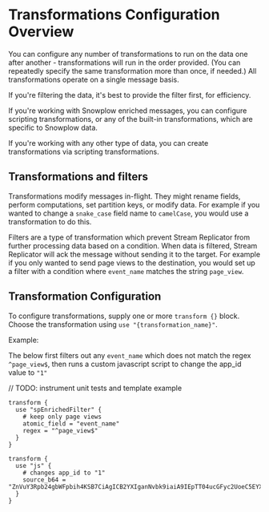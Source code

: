 # Transformations Configuration Overview

You can configure any number of transformations to run on the data one after another - transformations will run in the order provided. (You can repeatedly specify the same transformation more than once, if needed.) All transformations operate on a single message basis.

If you're filtering the data, it's best to provide the filter first, for efficiency.

If you're working with Snowplow enriched messages, you can configure scripting transformations, or any of the built-in transformations, which are specific to Snowplow data.

If you're working with any other type of data, you can create transformations via scripting transformations.

## Transformations and filters

Transformations modify messages in-flight. They might rename fields, perform computations, set partition keys, or modify data. For example if you wanted to change a `snake_case` field name to `camelCase`, you would use a transformation to do this.

Filters are a type of transformation which prevent Stream Replicator from further processing data based on a condition. When data is filtered, Stream Replicator will ack the message without sending it to the target. For example if you only wanted to send page views to the destination, you would set up a filter with a condition where `event_name` matches the string `page_view`.

## Transformation Configuration

To configure transformations, supply one or more `transform {}` block. Choose the transformation using `use "{transformation_name}"`. 

Example:

The below first filters out any `event_name` which does not match the regex `^page_view$`, then runs a custom javascript script to change the app_id value to `"1"`

// TODO: instrument unit tests and template example

```hcl
transform {
  use "spEnrichedFilter" {
    # keep only page views
    atomic_field = "event_name"
    regex = "^page_view$"
  }
}

transform {
  use "js" {
    # changes app_id to "1"
    source_b64 = "ZnVuY3Rpb24gbWFpbih4KSB7CiAgICB2YXIganNvbk9iaiA9IEpTT04ucGFyc2UoeC5EYXRhKTsKICAgIGpzb25PYmpbImFwcF9pZCJdID0gIjEiOwogICAgcmV0dXJuIHsKICAgICAgICBEYXRhOiBKU09OLnN0cmluZ2lmeShqc29uT2JqKQogICAgfTsKfQ=="
  }
}
```
